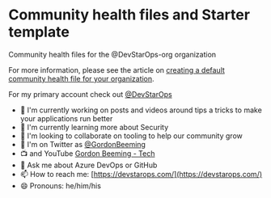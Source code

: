 # Community health files and Starter template

Community health files for the @DevStarOps-org organization

For more information, please see the article on [creating a default community health file for your organization](https://docs.github.com/en/communities/setting-up-your-project-for-healthy-contributions/creating-a-default-community-health-file).



For my primary account check out [@DevStarOps](https://github.com/DevStarOps)

- 🔭 I'm currently working on posts and videos around tips a tricks to make your applications run better
- 🌱 I'm currently learning more about Security
- 👯 I'm looking to collaborate on tooling to help our community grow
- 🐤 I'm on Twitter as [@GordonBeeming](https://twitter.com/GordonBeeming) 
- 📺 and YouTube [Gordon Beeming - Tech](https://www.youtube.com/channel/UCK-ytrN_3eKHNkQQYligVHQ)
- 💬 Ask me about Azure DevOps or GitHub
- 📫 How to reach me: [https://devstarops.com/](https://devstarops.com/)
- 😄 Pronouns: he/him/his
